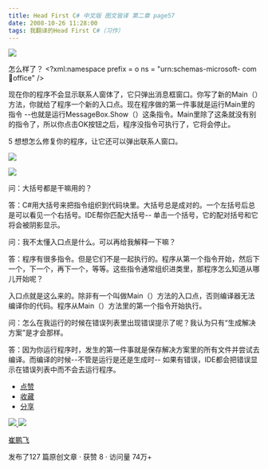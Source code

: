 ```yaml
---
title: Head First C# 中文版 图文皆译 第二章 page57
date: 2008-10-26 11:28:00
tags: 我翻译的Head First C#（习作）
---
```

![](https://p-blog.csdn.net/images/p_blog_csdn_net/cuipengfei1/EntryImages/20081026/%E6%88%AA%E5%9B%BE00.jpg)

怎么样了？  <?xml:namespace prefix = o ns = "urn:schemas-microsoft-
com:office:office" />

现在你的程序不会显示联系人窗体了，它只弹出消息框窗口。你写了新的Main（）方法，你就给了程序一个新的入口点。现在程序做的第一件事就是运行Main里的指令
--也就是运行MessageBox.Show（）这条指令。Main里除了这条就没有别的指令了，所以你点击OK按钮之后，程序没指令可执行了，它将会停止。

5  想想怎么修复你的程序，让它还可以弹出联系人窗口。

![](https://p-blog.csdn.net/images/p_blog_csdn_net/cuipengfei1/EntryImages/20081026/%E6%88%AA%E5%9B%BE01.jpg)

![](https://p-blog.csdn.net/images/p_blog_csdn_net/cuipengfei1/EntryImages/20081026/%E6%88%AA%E5%9B%BE02.jpg)

问：大括号都是干嘛用的？

答：C#用大括号来把指令组织到代码块里。大括号总是成对的。一个左括号后总是可以看见一个右括号。IDE帮你匹配大括号--
单击一个括号，它的配对括号和它将会被阴影显示。

问：我不太懂入口点是什么。可以再给我解释一下嘛？

答：程序有很多指令。但是它们不是一起执行的。程序从第一个指令开始，然后下一个，下一个，再下一个，等等。这些指令通常组织进类里，那程序怎么知道从哪儿开始呢？

入口点就是这么来的。除非有一个叫做Main（）方法的入口点，否则编译器无法编译你的代码。程序从Main（）方法里的第一个指令开始执行。

问：怎么在我运行的时候在错误列表里出现错误提示了呢？我认为只有“生成解决方案”是才会那样。

答：因为你运行程序时，发生的第一件事就是保存解决方案里的所有文件并尝试去编译。而编译的时候--不管是运行是还是生成时--
如果有错误，IDE都会把错误显示在错误列表中而不会去运行程序。

  * [ 点赞  ](javascript:;)
  * [ 收藏  ](javascript:;)
  * [ 分享 ](javascript:;)

[ ![](https://profile.csdnimg.cn/5/2/5/3_cuipengfei1)
![](https://g.csdnimg.cn/static/user-reg-year/1x/11.png)
](https://blog.csdn.net/cuipengfei1)

[ 崔鹏飞 ](https://blog.csdn.net/cuipengfei1)

发布了127 篇原创文章  ·  获赞 8  ·  访问量 74万+

